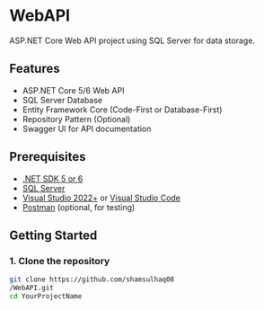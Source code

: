 # WebAPI

ASP.NET Core Web API project using SQL Server for data storage.

## Features

- ASP.NET Core 5/6 Web API
- SQL Server Database
- Entity Framework Core (Code-First or Database-First)
- Repository Pattern (Optional)
- Swagger UI for API documentation

## Prerequisites

- [.NET SDK 5 or 6](https://dotnet.microsoft.com/en-us/download)
- [SQL Server](https://www.microsoft.com/en-us/sql-server/sql-server-downloads)
- [Visual Studio 2022+](https://visualstudio.microsoft.com/) or [Visual Studio Code](https://code.visualstudio.com/)
- [Postman](https://www.postman.com/) (optional, for testing)

## Getting Started

### 1. Clone the repository

```bash
git clone https://github.com/shamsulhaq08
/WebAPI.git
cd YourProjectName
